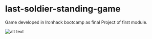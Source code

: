# last-soldier-standing-game

Game developed in Ironhack bootcamp as final Project of first module.

![alt text](https://github.com/dpereiraaa/last-soldier-standing-game/blob/master/772ec20f430d2fdfbdd8ba1f446e6816.png?raw=true)
